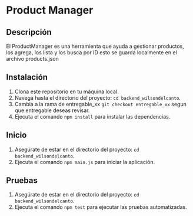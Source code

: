 # Product Manager

## Descripción
El ProductManager es una herramienta que ayuda a gestionar productos, los agrega, los lista y los busca por ID 
esto se guarda localmente en el archivo products.json

## Instalación
1. Clona este repositorio en tu máquina local.
2. Navega hasta el directorio del proyecto: `cd backend_wilsondelcanto`. 
3. Cambia a la rama de entregable_xx `git checkout entregable_xx` segun que entregable deseas revisar.
4. Ejecuta el comando `npm install` para instalar las dependencias.

## Inicio
1. Asegúrate de estar en el directorio del proyecto: `cd backend_wilsondelcanto`.
2. Ejecuta el comando `npm main.js` para iniciar la aplicación.

## Pruebas
1. Asegúrate de estar en el directorio del proyecto: `cd backend_wilsondelcanto`.
2. Ejecuta el comando `npm test` para ejecutar las pruebas automatizadas.
